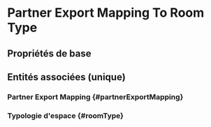 #  Partner Export Mapping To Room Type



## Propriétés de base



## Entités associées (unique)

###  Partner Export Mapping {#partnerExportMapping}
        

### Typologie d'espace {#roomType}
        





<!--- THIS FILE IS GENERATED PLEASE DO NOT EDIT IT DIRECTLY --->
